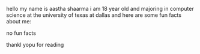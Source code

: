 hello my name is aastha shaarma i am 18 year old and majoring in computer science at the university of texas at dallas and here are some fun facts about me:

no fun facts

thankl yopu for reading

<!--
**aasthasharrma/aasthasharrma** is a ✨ _special_ ✨ repository because its `README.md` (this file) appears on your GitHub profile.

Here are some ideas to get you started:

- 🔭 I’m currently working on ...
- 🌱 I’m currently learning ...
- 👯 I’m looking to collaborate on ...
- 🤔 I’m looking for help with ...
- 💬 Ask me about ...
- 📫 How to reach me: ...
- 😄 Pronouns: ...
- ⚡ Fun fact: ...
-->
